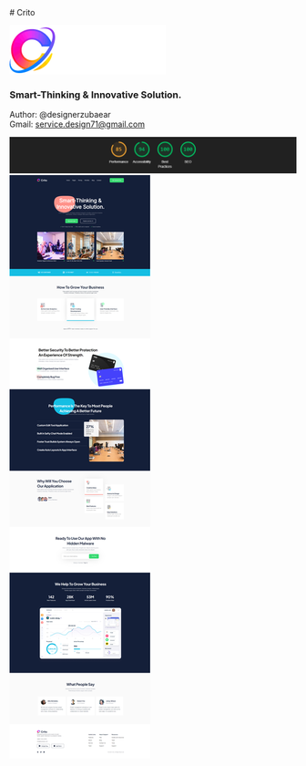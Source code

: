 <div>
# Crito

![site logo](img/Logo.png)

### Smart-Thinking & Innovative Solution.

Author: @designerzubaear <br>
Gmail: service.design71@gmail.com
</div>

![site statistics](doc/image.png)
![site img](<doc/127.0.0.1_5500_index.html(2).png>)
